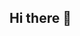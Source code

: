 ## Hi there 👋

<!--
**AbitusIT/AbitusIT** is a ✨ _special_ ✨ repository because its `README.md` (this file) appears on your GitHub profile.

Here are some ideas to get you started:

- 🔭 I’m currently working on ...
- 🌱 I’m currently learning ...
- 👯 I’m looking to collaborate on ...
- 🤔 I’m looking for help with ...
- 💬 Ask me about ...
- 📫 How to reach me: ...
- 😄 Pronouns: ...
- ⚡ Fun fact: ...

Markdown 構文では、### はプレーン テキストを小さい ("第 3 レベル") 見出し、##、# はそれぞれ、第 2 レベルと第 1 レベルの見出しをレンダリングします。
-->
